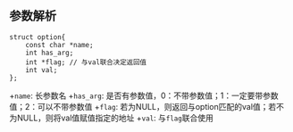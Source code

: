 ## 参数解析

```
struct option{
	const char *name;
	int has_arg; 
	int *flag; // 与val联合决定返回值
	int val;
};
```
+`name`: 长参数名 
+`has_arg`: 是否有参数值，0：不带参数值；1：一定要带参数值；2：可以不带参数值
+`flag`: 若为NULL，则返回与option匹配的val值；若不为NULL，则将val值赋值指定的地址
+`val`: 与`flag`联合使用
